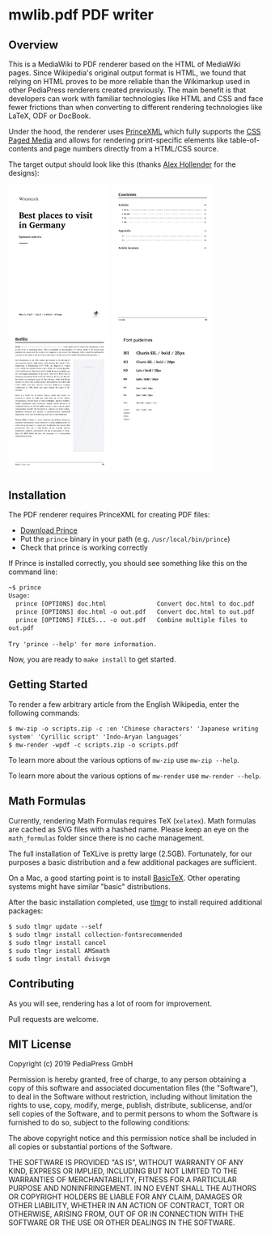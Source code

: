 # mwlib.pdf PDF writer

## Overview
This is a MediaWiki to PDF renderer based on the HTML of MediaWiki pages. Since Wikipedia's original output format is HTML, we found that relying on HTML proves to be more reliable than the Wikimarkup used in other PediaPress renderers created previously. The main benefit is that developers can work with familiar technologies like HTML and CSS and face fewer frictions than when converting to different rendering technologies like LaTeX, ODF or DocBook.

Under the hood, the renderer uses [PrinceXML](https://www.princexml.com/) which fully supports the [CSS Paged Media](https://www.w3.org/TR/css-page-3/) and allows for rendering print-specific elements like table-of-contents and page numbers directly from a HTML/CSS source.

The target output should look like this (thanks [Alex Hollender](https://meta.wikimedia.org/wiki/User:AHollender_(WMF)) 
for the designs):

<div>
 <kbd><img src="assets/wikipedia_design_templates/01-Cover.jpg" alt="cover" width="200"></kbd>
 <kbd><img src="assets/wikipedia_design_templates/02-Contents.jpg" alt="Contents" width="200"></kbd>
 <kbd><img src="assets/wikipedia_design_templates/03-Article.jpg" alt="Article" width="200"></kbd>
 <kbd><img src="assets/wikipedia_design_templates/04-FontGuidelines.jpg" alt="Font Guidelines" width="200"></kbd>
<div>
 
## Installation

The PDF renderer requires PrinceXML for creating PDF files:
* [Download Prince](https://www.princexml.com/download/)
* Put the `prince` binary in your path (e.g. `/usr/local/bin/prince`)
* Check that prince is working correctly

If Prince is installed correctly, you should see something like this on the command line:
```
~$ prince
Usage:
  prince [OPTIONS] doc.html              Convert doc.html to doc.pdf
  prince [OPTIONS] doc.html -o out.pdf   Convert doc.html to out.pdf
  prince [OPTIONS] FILES... -o out.pdf   Combine multiple files to out.pdf

Try 'prince --help' for more information.

```

Now, you are ready to `make install` to get started.

## Getting Started
To render a few arbitrary article from the English Wikipedia, enter the following commands:
```
$ mw-zip -o scripts.zip -c :en 'Chinese characters' 'Japanese writing system' 'Cyrillic script' 'Indo-Aryan languages'
$ mw-render -wpdf -c scripts.zip -o scripts.pdf
```

To learn more about the various options of `mw-zip` use `mw-zip --help`. 

To learn more about the various options of `mw-render` use `mw-render --help`.

## Math Formulas
Currently, rendering Math Formulas requires TeX (`xelatex`). Math formulas are cached as SVG files 
with a hashed name. Please keep an eye on the `math_formulas` folder since there is no cache 
management.

The full installation of TeXLive is pretty large (2.5GB). Fortunately, for our purposes 
a basic distribution and a few additional packages are sufficient.

On a Mac, a good starting point is to install [BasicTeX](https://tug.org/mactex/morepackages.html).
Other operating systems might have similar "basic" distributions.

After the basic installation completed, use [tlmgr](https://www.tug.org/texlive/tlmgr.html) to install required additional packages:
```
$ sudo tlmgr update --self
$ sudo tlmgr install collection-fontsrecommended
$ sudo tlmgr install cancel
$ sudo tlmgr install AMSmath
$ sudo tlmgr install dvisvgm
``` 

## Contributing
As you will see, rendering has a lot of room for improvement.

Pull requests are welcome.
 
## MIT License

Copyright (c) 2019 PediaPress GmbH

Permission is hereby granted, free of charge, to any person obtaining a copy
of this software and associated documentation files (the "Software"), to deal
in the Software without restriction, including without limitation the rights
to use, copy, modify, merge, publish, distribute, sublicense, and/or sell
copies of the Software, and to permit persons to whom the Software is
furnished to do so, subject to the following conditions:

The above copyright notice and this permission notice shall be included in all
copies or substantial portions of the Software.

THE SOFTWARE IS PROVIDED "AS IS", WITHOUT WARRANTY OF ANY KIND, EXPRESS OR
IMPLIED, INCLUDING BUT NOT LIMITED TO THE WARRANTIES OF MERCHANTABILITY,
FITNESS FOR A PARTICULAR PURPOSE AND NONINFRINGEMENT. IN NO EVENT SHALL THE
AUTHORS OR COPYRIGHT HOLDERS BE LIABLE FOR ANY CLAIM, DAMAGES OR OTHER
LIABILITY, WHETHER IN AN ACTION OF CONTRACT, TORT OR OTHERWISE, ARISING FROM,
OUT OF OR IN CONNECTION WITH THE SOFTWARE OR THE USE OR OTHER DEALINGS IN THE
SOFTWARE.
